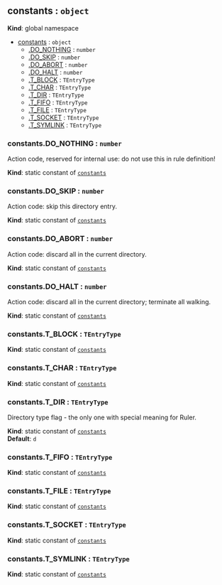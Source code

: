 <a name="constants"></a>

## constants : <code>object</code>
**Kind**: global namespace  

* [constants](#constants) : <code>object</code>
    * [.DO_NOTHING](#constants.DO_NOTHING) : <code>number</code>
    * [.DO_SKIP](#constants.DO_SKIP) : <code>number</code>
    * [.DO_ABORT](#constants.DO_ABORT) : <code>number</code>
    * [.DO_HALT](#constants.DO_HALT) : <code>number</code>
    * [.T_BLOCK](#constants.T_BLOCK) : <code>TEntryType</code>
    * [.T_CHAR](#constants.T_CHAR) : <code>TEntryType</code>
    * [.T_DIR](#constants.T_DIR) : <code>TEntryType</code>
    * [.T_FIFO](#constants.T_FIFO) : <code>TEntryType</code>
    * [.T_FILE](#constants.T_FILE) : <code>TEntryType</code>
    * [.T_SOCKET](#constants.T_SOCKET) : <code>TEntryType</code>
    * [.T_SYMLINK](#constants.T_SYMLINK) : <code>TEntryType</code>

<a name="constants.DO_NOTHING"></a>

### constants.DO\_NOTHING : <code>number</code>
Action code, reserved for internal use: do not use this in rule definition!

**Kind**: static constant of [<code>constants</code>](#constants)  
<a name="constants.DO_SKIP"></a>

### constants.DO\_SKIP : <code>number</code>
Action code: skip this directory entry.

**Kind**: static constant of [<code>constants</code>](#constants)  
<a name="constants.DO_ABORT"></a>

### constants.DO\_ABORT : <code>number</code>
Action code: discard all in the current directory.

**Kind**: static constant of [<code>constants</code>](#constants)  
<a name="constants.DO_HALT"></a>

### constants.DO\_HALT : <code>number</code>
Action code: discard all in the current directory; terminate all walking.

**Kind**: static constant of [<code>constants</code>](#constants)  
<a name="constants.T_BLOCK"></a>

### constants.T\_BLOCK : <code>TEntryType</code>
**Kind**: static constant of [<code>constants</code>](#constants)  
<a name="constants.T_CHAR"></a>

### constants.T\_CHAR : <code>TEntryType</code>
**Kind**: static constant of [<code>constants</code>](#constants)  
<a name="constants.T_DIR"></a>

### constants.T\_DIR : <code>TEntryType</code>
Directory type flag - the only one with special meaning for Ruler.

**Kind**: static constant of [<code>constants</code>](#constants)  
**Default**: <code>d</code>  
<a name="constants.T_FIFO"></a>

### constants.T\_FIFO : <code>TEntryType</code>
**Kind**: static constant of [<code>constants</code>](#constants)  
<a name="constants.T_FILE"></a>

### constants.T\_FILE : <code>TEntryType</code>
**Kind**: static constant of [<code>constants</code>](#constants)  
<a name="constants.T_SOCKET"></a>

### constants.T\_SOCKET : <code>TEntryType</code>
**Kind**: static constant of [<code>constants</code>](#constants)  
<a name="constants.T_SYMLINK"></a>

### constants.T\_SYMLINK : <code>TEntryType</code>
**Kind**: static constant of [<code>constants</code>](#constants)  
